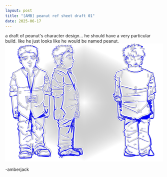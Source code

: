 ```yaml
---
layout: post
title: "[AMB] peanut ref sheet draft 01"
date: 2025-06-17
---
```


a draft of peanut's character design... he should have a very particular build.  like he just looks like he would be named peanut.
![is that freaking peanut](/assets/images/pnut_sheet.png)  

-amberjack
